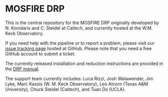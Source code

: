 # MOSFIRE DRP

This is the central repository for the MOSFIRE DRP originally developed by N. Konidaris and C. Steidel at Caltech, and currently hosted at the W.M. Keck Observatory.

If you need help with the pipeline or to report a problem, please visit our [issue tracking page](https://github.com/Keck-DataReductionPipelines/MosfireDRP/issues) hosted at GitHub. Please note that you need a free GitHub account to submit a ticket.

The currently released installation and reduction instructions are provided in the [DRP manual](manual).

The support team currently includes: Luca Rizzi, Josh Walawender, Jim Lyke, Marc Kassis (W. M. Keck Observatory), Leo Alcorn (Texas A&M University), Chuck Steidel (Caltech), and Tuan Do (UCLA).
